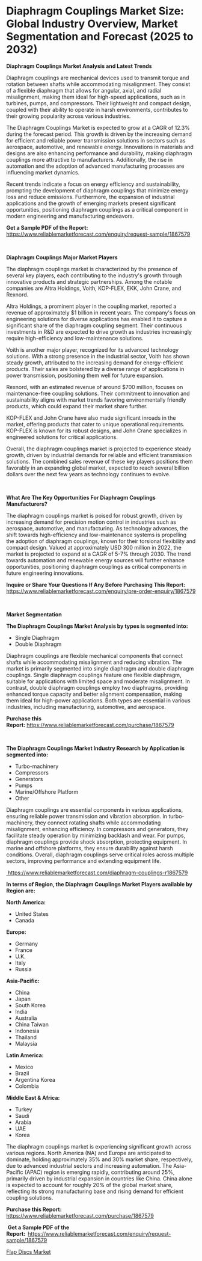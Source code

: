 <p><h1>Diaphragm Couplings Market Size: Global Industry Overview, Market Segmentation and Forecast (2025 to 2032)</h1></p><p><strong>Diaphragm Couplings Market Analysis and Latest Trends</strong></p>
<p><p>Diaphragm couplings are mechanical devices used to transmit torque and rotation between shafts while accommodating misalignment. They consist of a flexible diaphragm that allows for angular, axial, and radial misalignment, making them ideal for high-speed applications, such as in turbines, pumps, and compressors. Their lightweight and compact design, coupled with their ability to operate in harsh environments, contributes to their growing popularity across various industries.</p><p>The Diaphragm Couplings Market is expected to grow at a CAGR of 12.3% during the forecast period. This growth is driven by the increasing demand for efficient and reliable power transmission solutions in sectors such as aerospace, automotive, and renewable energy. Innovations in materials and designs are also enhancing performance and durability, making diaphragm couplings more attractive to manufacturers. Additionally, the rise in automation and the adoption of advanced manufacturing processes are influencing market dynamics.</p><p>Recent trends indicate a focus on energy efficiency and sustainability, prompting the development of diaphragm couplings that minimize energy loss and reduce emissions. Furthermore, the expansion of industrial applications and the growth of emerging markets present significant opportunities, positioning diaphragm couplings as a critical component in modern engineering and manufacturing endeavors.</p></p>
<p><strong>Get a Sample PDF of the Report:&nbsp;</strong> <a href="https://www.reliablemarketforecast.com/enquiry/request-sample/1867579?utm_campaign=1167&utm_medium=2&utm_source=Github&utm_content=ia&utm_term=19022025&utm_id=diaphragm-couplings">https://www.reliablemarketforecast.com/enquiry/request-sample/1867579</a></p>
<p>&nbsp;</p>
<p><strong>Diaphragm Couplings Major Market Players</strong></p>
<p><p>The diaphragm couplings market is characterized by the presence of several key players, each contributing to the industry's growth through innovative products and strategic partnerships. Among the notable companies are Altra Holdings, Voith, KOP-FLEX, EKK, John Crane, and Rexnord.</p><p>Altra Holdings, a prominent player in the coupling market, reported a revenue of approximately $1 billion in recent years. The company's focus on engineering solutions for diverse applications has enabled it to capture a significant share of the diaphragm coupling segment. Their continuous investments in R&D are expected to drive growth as industries increasingly require high-efficiency and low-maintenance solutions.</p><p>Voith is another major player, recognized for its advanced technology solutions. With a strong presence in the industrial sector, Voith has shown steady growth, attributed to the increasing demand for energy-efficient products. Their sales are bolstered by a diverse range of applications in power transmission, positioning them well for future expansion.</p><p>Rexnord, with an estimated revenue of around $700 million, focuses on maintenance-free coupling solutions. Their commitment to innovation and sustainability aligns with market trends favoring environmentally friendly products, which could expand their market share further.</p><p>KOP-FLEX and John Crane have also made significant inroads in the market, offering products that cater to unique operational requirements. KOP-FLEX is known for its robust designs, and John Crane specializes in engineered solutions for critical applications.</p><p>Overall, the diaphragm couplings market is projected to experience steady growth, driven by industrial demands for reliable and efficient transmission solutions. The combined sales revenue of these key players positions them favorably in an expanding global market, expected to reach several billion dollars over the next few years as technology continues to evolve.</p></p>
<p>&nbsp;</p>
<p><strong>What Are The Key Opportunities For Diaphragm Couplings Manufacturers?</strong></p>
<p><p>The diaphragm couplings market is poised for robust growth, driven by increasing demand for precision motion control in industries such as aerospace, automotive, and manufacturing. As technology advances, the shift towards high-efficiency and low-maintenance systems is propelling the adoption of diaphragm couplings, known for their torsional flexibility and compact design. Valued at approximately USD 300 million in 2022, the market is projected to expand at a CAGR of 5-7% through 2030. The trend towards automation and renewable energy sources will further enhance opportunities, positioning diaphragm couplings as critical components in future engineering innovations.</p></p>
<p><strong>Inquire or Share Your Questions If Any Before Purchasing This Report:</strong> <a href="https://www.reliablemarketforecast.com/enquiry/pre-order-enquiry/1867579?utm_campaign=1167&utm_medium=2&utm_source=Github&utm_content=ia&utm_term=19022025&utm_id=diaphragm-couplings">https://www.reliablemarketforecast.com/enquiry/pre-order-enquiry/1867579</a></p>
<p>&nbsp;</p>
<p><strong>Market Segmentation</strong></p>
<p><strong>The Diaphragm Couplings Market Analysis by types is segmented into:</strong></p>
<p><ul><li>Single Diaphragm</li><li>Double Diaphragm</li></ul></p>
<p><p>Diaphragm couplings are flexible mechanical components that connect shafts while accommodating misalignment and reducing vibration. The market is primarily segmented into single diaphragm and double diaphragm couplings. Single diaphragm couplings feature one flexible diaphragm, suitable for applications with limited space and moderate misalignment. In contrast, double diaphragm couplings employ two diaphragms, providing enhanced torque capacity and better alignment compensation, making them ideal for high-power applications. Both types are essential in various industries, including manufacturing, automotive, and aerospace.</p></p>
<p><strong>Purchase this Report:&nbsp;</strong><a href="https://www.reliablemarketforecast.com/purchase/1867579?utm_campaign=1167&utm_medium=2&utm_source=Github&utm_content=ia&utm_term=19022025&utm_id=diaphragm-couplings">https://www.reliablemarketforecast.com/purchase/1867579</a></p>
<p>&nbsp;</p>
<p><strong>The Diaphragm Couplings Market Industry Research by Application is segmented into:</strong></p>
<p><ul><li>Turbo-machinery</li><li>Compressors</li><li>Generators</li><li>Pumps</li><li>Marine/Offshore Platform</li><li>Other</li></ul></p>
<p><p>Diaphragm couplings are essential components in various applications, ensuring reliable power transmission and vibration absorption. In turbo-machinery, they connect rotating shafts while accommodating misalignment, enhancing efficiency. In compressors and generators, they facilitate steady operation by minimizing backlash and wear. For pumps, diaphragm couplings provide shock absorption, protecting equipment. In marine and offshore platforms, they ensure durability against harsh conditions. Overall, diaphragm couplings serve critical roles across multiple sectors, improving performance and extending equipment life.</p></p>
<p><a href="https://www.reliablemarketforecast.com/diaphragm-couplings-r1867579?utm_campaign=1167&utm_medium=2&utm_source=Github&utm_content=ia&utm_term=19022025&utm_id=diaphragm-couplings">&nbsp;https://www.reliablemarketforecast.com/diaphragm-couplings-r1867579</a></p>
<p><strong>In terms of Region, the Diaphragm Couplings Market Players available by Region are:</strong></p>
<p>
    <p> <strong> North America: </strong>
        <ul>
            <li>United States</li>
            <li>Canada</li>
        </ul>
        </p> 
    <p> <strong> Europe: </strong>
        <ul>
            <li>Germany</li>
            <li>France</li>
            <li>U.K.</li>
            <li>Italy</li>
            <li>Russia</li>
        </ul>
        </p> 
    <p> <strong> Asia-Pacific: </strong>
        <ul>
            <li>China</li>
            <li>Japan</li>
            <li>South Korea</li>
            <li>India</li>
            <li>Australia</li>
            <li>China Taiwan</li>
            <li>Indonesia</li>
            <li>Thailand</li>
            <li>Malaysia</li>
        </ul>
        </p> 
    <p> <strong> Latin America: </strong>
        <ul>
            <li>Mexico</li>
            <li>Brazil</li>
            <li>Argentina Korea</li>
            <li>Colombia</li>
        </ul>
        </p> 
    <p> <strong> Middle East & Africa: </strong>
        <ul>
            <li>Turkey</li>
            <li>Saudi</li>
            <li>Arabia</li>
            <li>UAE</li>
            <li>Korea</li>
        </ul>
    </p>
    </p>
<p><p>The diaphragm couplings market is experiencing significant growth across various regions. North America (NA) and Europe are anticipated to dominate, holding approximately 35% and 30% market share, respectively, due to advanced industrial sectors and increasing automation. The Asia-Pacific (APAC) region is emerging rapidly, contributing around 25%, primarily driven by industrial expansion in countries like China. China alone is expected to account for roughly 20% of the global market share, reflecting its strong manufacturing base and rising demand for efficient coupling solutions.</p></p>
<p><strong>Purchase this Report: </strong><a href="https://www.reliablemarketforecast.com/purchase/1867579?utm_campaign=1167&utm_medium=2&utm_source=Github&utm_content=ia&utm_term=19022025&utm_id=diaphragm-couplings">https://www.reliablemarketforecast.com/purchase/1867579</a></p>
<p>&nbsp;<strong>Get a Sample PDF of the Report:&nbsp;&nbsp;</strong><a href="https://www.reliablemarketforecast.com/enquiry/request-sample/1867579?utm_campaign=1167&utm_medium=2&utm_source=Github&utm_content=ia&utm_term=19022025&utm_id=diaphragm-couplings">https://www.reliablemarketforecast.com/enquiry/request-sample/1867579</a></p>
<p><strong></strong></p>
<p><p><a href="https://github.com/mabutironaldo/Market-Research-Report-List-7/blob/main/flap-discs-market.md?utm_campaign=1167&utm_medium=2&utm_source=Github&utm_content=ia&utm_term=19022025&utm_id=diaphragm-couplings">Flap Discs Market</a></p></p>
